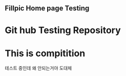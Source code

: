 ## Fillpic Home page Testing

# Git hub Testing Repository
# This is compitition
테스트 중인데 왜 안되는거야 도대체
